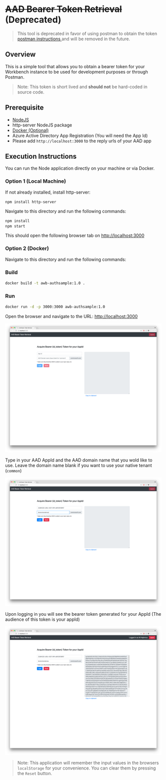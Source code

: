 # ~~AAD Bearer Token Retrieval~~ (Deprecated)

> This tool is deprecated in favor of using postman to obtain the token [postman instructions ](../postman-user) and will be removed in the future.

## Overview
This is a simple tool that allows you to obtain a bearer token for your Workbench instance to be used for development purposes or through Postman.

> Note: This token is short lived and **should not** be hard-coded in source code.


## Prerequisite
* [NodeJS](https://nodejs.org/)
* http-server NodeJS package
* [Docker (Optional)](https://www.docker.com/products/docker-engine)
* Azure Active Directory App Registration (You will need the App Id)
* Please add `http://localhost:3000` to the reply urls of your AAD app

## Execution Instructions
You can run the Node application directly on your machine or via Docker. 

### Option 1 (Local Machine)

If not already installed, install http-server:

```
npm install http-server
```

Navigate to this directory and run the following commands:

```bash
npm install
npm start
```
This should open the following browser tab on [http://localhost:3000](http://localhost:3000)

### Option 2 (Docker)

Navigate to this directory and run the following commands:

### Build 

```bash
docker build -t awb-authsample:1.0 .
```
### Run 

```bash
docker run -d -p 3000:3000 awb-authsample:1.0
```

Open the browser and navigate to the URL: [http://localhost:3000](http://localhost:3000)

![Fresh login page](media/fresh-page.png)


Type in your AAD AppId and the AAD domain name that you wold like to use. Leave the domain name blank if you want to use your native tenant (`common`)

![Page with input](media/inputs.png)

Upon logging in you will see the bearer token generated for your AppId (The audience of this token is your appId)

![page with token](media/token.png)

> Note: This application will remember the input values in the browsers `localStorage` for your convenience. You can clear them by pressing the `Reset` button.
